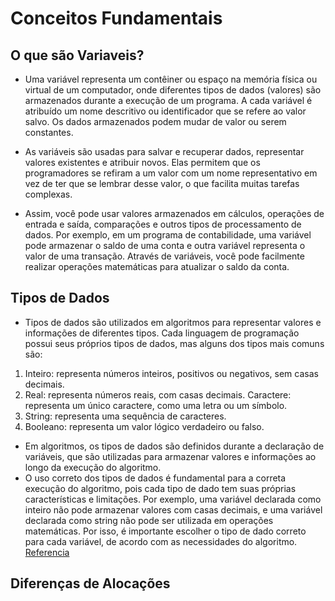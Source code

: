 # Conceitos Fundamentais
## O que são Variaveis?
- Uma variável representa um contêiner ou espaço na memória física ou virtual de um computador, onde diferentes tipos de dados (valores) são armazenados durante a execução de um programa. A cada variável é atribuído um nome descritivo ou identificador que se refere ao valor salvo. Os dados armazenados podem mudar de valor ou serem constantes.

- As variáveis são usadas para salvar e recuperar dados, representar valores existentes e atribuir novos. Elas permitem que os programadores se refiram a um valor com um nome representativo em vez de ter que se lembrar desse valor, o que facilita muitas tarefas complexas.

- Assim, você pode usar valores armazenados em cálculos, operações de entrada e saída, comparações e outros tipos de processamento de dados. Por exemplo, em um programa de contabilidade, uma variável pode armazenar o saldo de uma conta e outra variável representa o valor de uma transação. Através de variáveis, você pode facilmente realizar operações matemáticas para atualizar o saldo da conta.
## Tipos de Dados
- Tipos de dados são utilizados em algoritmos para representar valores e informações de diferentes tipos. Cada linguagem de programação possui seus próprios tipos de dados, mas alguns dos tipos mais comuns são:
1. Inteiro: representa números inteiros, positivos ou negativos, sem casas decimais.
2. Real: representa números reais, com casas decimais.
Caractere: representa um único caractere, como uma letra ou um símbolo.
3. String: representa uma sequência de caracteres.
4. Booleano: representa um valor lógico verdadeiro ou falso.<br>
- Em algoritmos, os tipos de dados são definidos durante a declaração de variáveis, que são utilizadas para armazenar valores e informações ao longo da execução do algoritmo.
- O uso correto dos tipos de dados é fundamental para a correta execução do algoritmo, pois cada tipo de dado tem suas próprias características e limitações. Por exemplo, uma variável declarada como inteiro não pode armazenar valores com casas decimais, e uma variável declarada como string não pode ser utilizada em operações matemáticas. Por isso, é importante escolher o tipo de dado correto para cada variável, de acordo com as necessidades do algoritmo.
[Referencia](https://www.dio.me/articles/conceitos-basicos-tipos-de-dados)
## Diferenças de Alocações


